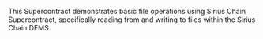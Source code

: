 This Supercontract demonstrates basic file operations using Sirius Chain Supercontract, specifically reading from and writing to files within the Sirius Chain DFMS.